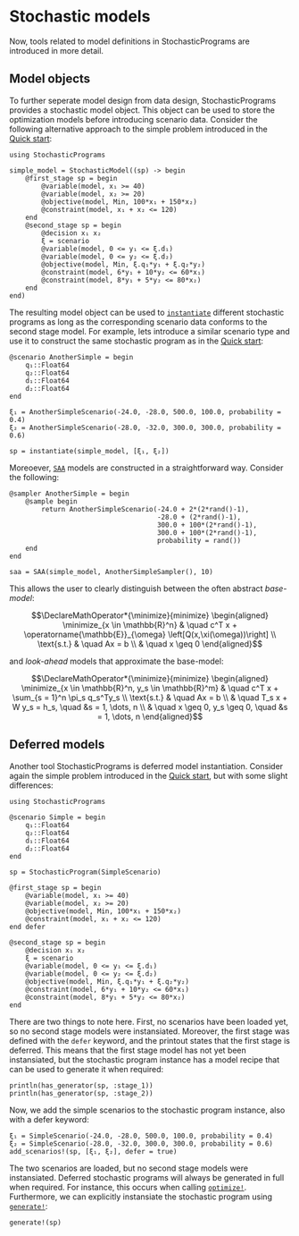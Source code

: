 # Stochastic models

Now, tools related to model definitions in StochasticPrograms are introduced in more detail.

## Model objects

To further seperate model design from data design, StochasticPrograms provides a stochastic model object. This object can be used to store the optimization models before introducing scenario data. Consider the following alternative approach to the simple problem introduced in the [Quick start](@ref):
```@example stochasticmodel
using StochasticPrograms

simple_model = StochasticModel((sp) -> begin
	@first_stage sp = begin
		@variable(model, x₁ >= 40)
		@variable(model, x₂ >= 20)
		@objective(model, Min, 100*x₁ + 150*x₂)
		@constraint(model, x₁ + x₂ <= 120)
	end
	@second_stage sp = begin
		@decision x₁ x₂
		ξ = scenario
		@variable(model, 0 <= y₁ <= ξ.d₁)
		@variable(model, 0 <= y₂ <= ξ.d₂)
		@objective(model, Min, ξ.q₁*y₁ + ξ.q₂*y₂)
		@constraint(model, 6*y₁ + 10*y₂ <= 60*x₁)
		@constraint(model, 8*y₁ + 5*y₂ <= 80*x₂)
	end
end)
```
The resulting model object can be used to [`instantiate`](@ref) different stochastic programs as long as the corresponding scenario data conforms to the second stage model. For example, lets introduce a similar scenario type and use it to construct the same stochastic program as in the [Quick start](@ref):
```@example stochasticmodel
@scenario AnotherSimple = begin
    q₁::Float64
    q₂::Float64
    d₁::Float64
    d₂::Float64
end

ξ₁ = AnotherSimpleScenario(-24.0, -28.0, 500.0, 100.0, probability = 0.4)
ξ₂ = AnotherSimpleScenario(-28.0, -32.0, 300.0, 300.0, probability = 0.6)

sp = instantiate(simple_model, [ξ₁, ξ₂])
```
Moreoever, [`SAA`](@ref) models are constructed in a straightforward way. Consider the following:
```@example stochasticmodel
@sampler AnotherSimple = begin
    @sample begin
        return AnotherSimpleScenario(-24.0 + 2*(2*rand()-1),
                                     -28.0 + (2*rand()-1),
                                     300.0 + 100*(2*rand()-1),
                                     300.0 + 100*(2*rand()-1),
                                     probability = rand())
    end
end

saa = SAA(simple_model, AnotherSimpleSampler(), 10)
```
This allows the user to clearly distinguish between the often abstract *base-model*:
```math
\DeclareMathOperator*{\minimize}{minimize}
\begin{aligned}
 \minimize_{x \in \mathbb{R}^n} & \quad c^T x + \operatorname{\mathbb{E}}_{\omega} \left[Q(x,\xi(\omega))\right] \\
 \text{s.t.} & \quad Ax = b \\
 & \quad x \geq 0
\end{aligned}
```
and *look-ahead* models that approximate the base-model:
```math
\DeclareMathOperator*{\minimize}{minimize}
\begin{aligned}
 \minimize_{x \in \mathbb{R}^n, y_s \in \mathbb{R}^m} & \quad c^T x + \sum_{s = 1}^n \pi_s q_s^Ty_s \\
 \text{s.t.} & \quad Ax = b \\
 & \quad T_s x + W y_s = h_s, \quad &s = 1, \dots, n \\
 & \quad x \geq 0, y_s \geq 0, \quad &s = 1, \dots, n
\end{aligned}
```

## Deferred models

Another tool StochasticPrograms is deferred model instantiation. Consider again the simple problem introduced in the [Quick start](@ref), but with some slight differences:
```@example deferred
using StochasticPrograms

@scenario Simple = begin
    q₁::Float64
    q₂::Float64
    d₁::Float64
    d₂::Float64
end

sp = StochasticProgram(SimpleScenario)

@first_stage sp = begin
    @variable(model, x₁ >= 40)
    @variable(model, x₂ >= 20)
    @objective(model, Min, 100*x₁ + 150*x₂)
    @constraint(model, x₁ + x₂ <= 120)
end defer

@second_stage sp = begin
    @decision x₁ x₂
    ξ = scenario
    @variable(model, 0 <= y₁ <= ξ.d₁)
    @variable(model, 0 <= y₂ <= ξ.d₂)
    @objective(model, Min, ξ.q₁*y₁ + ξ.q₂*y₂)
    @constraint(model, 6*y₁ + 10*y₂ <= 60*x₁)
    @constraint(model, 8*y₁ + 5*y₂ <= 80*x₂)
end
```
There are two things to note here. First, no scenarios have been loaded yet, so no second stage models were instansiated. Moreover, the first stage was defined with the `defer` keyword, and the printout states that the first stage is deferred. This means that the first stage model has not yet been instansiated, but the stochastic program instance has a model recipe that can be used to generate it when required:
```@example deferred
println(has_generator(sp, :stage_1))
println(has_generator(sp, :stage_2))
```
Now, we add the simple scenarios to the stochastic program instance, also with a defer keyword:
```@example deferred
ξ₁ = SimpleScenario(-24.0, -28.0, 500.0, 100.0, probability = 0.4)
ξ₂ = SimpleScenario(-28.0, -32.0, 300.0, 300.0, probability = 0.6)
add_scenarios!(sp, [ξ₁, ξ₂], defer = true)
```
The two scenarios are loaded, but no second stage models were instansiated. Deferred stochastic programs will always be generated in full when required. For instance, this occurs when calling [`optimize!`](@ref). Furthermore, we can explicitly instansiate the stochastic program using [`generate!`](@ref):
```@example deferred
generate!(sp)
```
